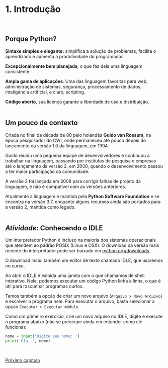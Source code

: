 # 1. Introdução 
<br>

## Porque Python?

**Sintaxe simples e elegante:** simplifica a solução de problemas, facilita o aprendizado e aumenta a produtividade do programador.

**Excepcionalmente bem planejada**, o que faz dela uma linguagem consistente.

**Ampla gama de aplicações**. Uma das linguagem favoritas para web, administração de sistemas, segurança, processamento de dados, inteligência artificial, e claro, scripting.

**Código aberto**, sua licença garante a liberdade de uso e distribuição.
<br>
<br>
## Um pouco de contexto

Criada no final da década de 80 pelo holandês **Guido van Rossum**, na época pesquisador do CWI, onde permaneceu até pouco depois do lançamento da versão 1.0 da linguagem, em 1994. 

Guido reuniu uma pequena equipe de desenvolvedores e  continuou a trabalhar na linguagem, passando por institutos de pesquisa e empresas até o lançamento da versão 2, em 2000, quando o desenvolvimento passou a ter maior participação da comunidade.

A versão 3 foi lançada em 2008 para corrigir falhas de projeto da linguagem, e não é compatível com as versões anteriores.

Atualmente a linguagem é mantida pela **Python Software Foundation** e se encontra na versão 3.7, enquanto alguns recursos ainda são portados para a versão 2, mantida como legado. 
<br>
<br>
## *Atividade:* Conhecendo o IDLE

Um interpretador Python é incluso na maioria dos sistemas operacionais que atendem ao padrão POSIX (Linux e OSX). O download da versão mais recente do interpretador pode ser baixado em [python.org/downloads](python.org/downloads). 

O download inclui também um editor de texto chamado IDLE, que usaremos no curso.

Ao abrir o IDLE é exibida uma janela com o que chamamos de shell interativo. Nele, podemos executar um código Python linha a linha, o que é útil para rascunhar programas curtos.

Temos também a opção de criar um novo arquivo (`Arquivo > Novo Arquivo`) e escrever o programa nele. Para executar o arquivo, basta selecionar a opção `Executar > Executar módulo`.

Como um primeiro exercício, crie um novo arquivo no IDLE, digite e execute o programa abaixo (não se preocupe ainda em entender como ele funciona):

```python
nome = input('Digite seu nome: ')
print('Olá, ', nome)
```
<br>

[Próximo capítulo](./2_Representando_dados.md)
